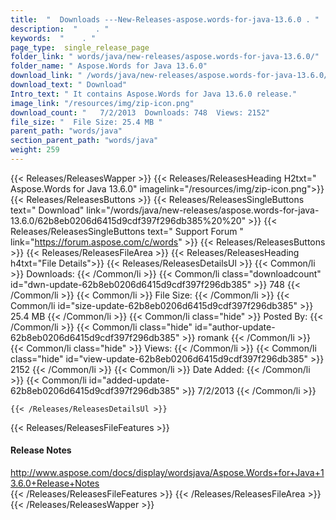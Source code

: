 ```yaml
---
title:  "  Downloads ---New-Releases-aspose.words-for-java-13.6.0 . " 
description:  "    . " 
keywords:  "    . " 
page_type:  single_release_page
folder_link: " words/java/new-releases/aspose.words-for-java-13.6.0/"
folder_name: " Aspose.Words for Java 13.6.0"
download_link: " /words/java/new-releases/aspose.words-for-java-13.6.0/62b8eb0206d6415d9cdf397f296db385"
download_text: " Download"
Intro_text: " It contains Aspose.Words for Java 13.6.0 release."
image_link: "/resources/img/zip-icon.png"
download_count: "   7/2/2013  Downloads: 748  Views: 2152"
file_size: "  File Size: 25.4 MB "
parent_path: "words/java"
section_parent_path: "words/java"
weight: 259
---
```


{{< Releases/ReleasesWapper >}}
  {{< Releases/ReleasesHeading H2txt=" Aspose.Words for Java 13.6.0" imagelink="/resources/img/zip-icon.png">}}
  {{< Releases/ReleasesButtons >}}
    {{< Releases/ReleasesSingleButtons text=" Download" link="/words/java/new-releases/aspose.words-for-java-13.6.0/62b8eb0206d6415d9cdf397f296db385%20%20" >}}
    {{< Releases/ReleasesSingleButtons text=" Support Forum " link="https://forum.aspose.com/c/words" >}}
  {{< Releases/ReleasesButtons >}}
  {{< Releases/ReleasesFileArea >}}
    {{< Releases/ReleasesHeading h4txt="File Details">}}
    {{< Releases/ReleasesDetailsUl >}}
            {{< Common/li  >}} Downloads: {{< /Common/li >}} 
      {{< Common/li class="downloadcount" id="dwn-update-62b8eb0206d6415d9cdf397f296db385" >}} 748 {{< /Common/li >}} 
      {{< Common/li  >}} File Size: {{< /Common/li >}} 
      {{< Common/li id="size-update-62b8eb0206d6415d9cdf397f296db385" >}} 25.4 MB {{< /Common/li >}} 
      {{< Common/li  class="hide" >}} Posted By: {{< /Common/li >}} 
      {{< Common/li class="hide" id="author-update-62b8eb0206d6415d9cdf397f296db385" >}} romank {{< /Common/li >}} 
      {{< Common/li class="hide"  >}} Views: {{< /Common/li >}} 
      {{< Common/li class="hide" id="view-update-62b8eb0206d6415d9cdf397f296db385" >}} 2152 {{< /Common/li >}} 
      {{< Common/li  >}} Date Added: {{< /Common/li >}} 
      {{< Common/li id="added-update-62b8eb0206d6415d9cdf397f296db385" >}} 7/2/2013 {{< /Common/li >}} 

    {{< /Releases/ReleasesDetailsUl >}}

  {{< Releases/ReleasesFileFeatures >}}
      <h4>Release Notes</h4><div><a href="http://www.aspose.com/docs/display/wordsjava/Aspose.Words+for+Java+13.6.0+Release+Notes">http://www.aspose.com/docs/display/wordsjava/Aspose.Words+for+Java+13.6.0+Release+Notes</a></div>
  {{< /Releases/ReleasesFileFeatures >}}
 {{< /Releases/ReleasesFileArea >}}
{{< /Releases/ReleasesWapper >}}


